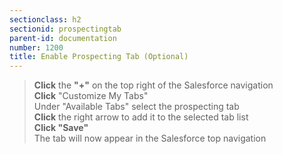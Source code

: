 ```yaml
---
sectionclass: h2
sectionid: prospectingtab
parent-id: documentation
number: 1200
title: Enable Prospecting Tab (Optional)
---
```


>**Click** the **"+"** on the top right of the Salesforce navigation  
**Click** "Customize My Tabs"  
Under "Available Tabs" select the prospecting tab   
**Click** the right arrow to add it to the selected tab list  
**Click "Save"**  
The tab will now appear in the Salesforce top navigation
